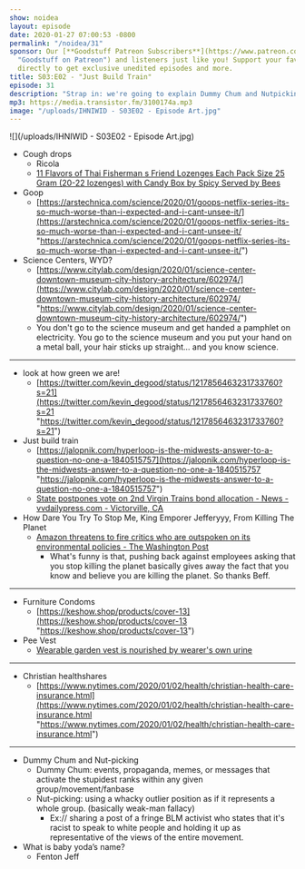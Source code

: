 ```yaml
---
show: noidea
layout: episode
date: 2020-01-27 07:00:53 -0800
permalink: "/noidea/31"
sponsor: Our [**Goodstuff Patreon Subscribers**](https://www.patreon.com/goodstuff
  "Goodstuff on Patreon") and listeners just like you! Support your favorite podcasts
  directly to get exclusive unedited episodes and more.
title: S03:E02 - "Just Build Train"
episode: 31
description: "Strap in: we're going to explain Dummy Chum and Nutpicking."
mp3: https://media.transistor.fm/3100174a.mp3
image: "/uploads/IHNIWID - S03E02 - Episode Art.jpg"
---
```


![](/uploads/IHNIWID - S03E02 - Episode Art.jpg)

* Cough drops
  * Ricola
  * [11 Flavors of Thai Fisherman s Friend Lozenges Each Pack Size 25 Gram (20-22 lozenges) with Candy Box by Spicy Served by Bees](https://www.amazon.com/dp/B01MYPY5T2/ref=cm_sw_em_r_mt_dp_U_bB1iEbS4M6DDQ)
* Goop
  * [https://arstechnica.com/science/2020/01/goops-netflix-series-its-so-much-worse-than-i-expected-and-i-cant-unsee-it/](https://arstechnica.com/science/2020/01/goops-netflix-series-its-so-much-worse-than-i-expected-and-i-cant-unsee-it/ "https://arstechnica.com/science/2020/01/goops-netflix-series-its-so-much-worse-than-i-expected-and-i-cant-unsee-it/")
* Science Centers, WYD?
  * [https://www.citylab.com/design/2020/01/science-center-downtown-museum-city-history-architecture/602974/](https://www.citylab.com/design/2020/01/science-center-downtown-museum-city-history-architecture/602974/ "https://www.citylab.com/design/2020/01/science-center-downtown-museum-city-history-architecture/602974/")
  * You don't go to the science museum and get handed a pamphlet on electricity. You go to the science museum and you put your hand on a metal ball, your hair sticks up straight... and you know science.

***

* look at how green we are!
  * [https://twitter.com/kevin_degood/status/1217856463231733760?s=21](https://twitter.com/kevin_degood/status/1217856463231733760?s=21 "https://twitter.com/kevin_degood/status/1217856463231733760?s=21")
* Just build train
  * [https://jalopnik.com/hyperloop-is-the-midwests-answer-to-a-question-no-one-a-1840515757](https://jalopnik.com/hyperloop-is-the-midwests-answer-to-a-question-no-one-a-1840515757 "https://jalopnik.com/hyperloop-is-the-midwests-answer-to-a-question-no-one-a-1840515757")
  * [State postpones vote on 2nd Virgin Trains bond allocation - News - vvdailypress.com - Victorville, CA](https://www.vvdailypress.com/news/20200115/state-postpones-vote-on-2nd-virgin-trains-bond-allocation)
* How Dare You Try To Stop Me, King Emporer Jefferyyy, From Killing The Planet
  * [Amazon threatens to fire critics who are outspoken on its environmental policies - The Washington Post](https://www.washingtonpost.com/technology/2020/01/02/amazon-threatens-fire-outspoken-employee-critics-its-environmental-policies/)
    * What's funny is that, pushing back against employees asking that you stop killing the planet basically gives away the fact that you know and believe you are killing the planet. So thanks Beff.

***

* Furniture Condoms
  * [https://keshow.shop/products/cover-13](https://keshow.shop/products/cover-13 "https://keshow.shop/products/cover-13")
* Pee Vest
  * [Wearable garden vest is nourished by wearer's own urine](https://inhabitat.com/wearable-garden-vest-is-nourished-by-wearers-own-urine/)

***

* Christian healthshares
  * [https://www.nytimes.com/2020/01/02/health/christian-health-care-insurance.html](https://www.nytimes.com/2020/01/02/health/christian-health-care-insurance.html "https://www.nytimes.com/2020/01/02/health/christian-health-care-insurance.html")

***

* Dummy Chum and Nut-picking
  * Dummy Chum: events, propaganda, memes, or messages that activate the stupidest ranks within any given group/movement/fanbase
  * Nut-picking: using a whacky outlier position as if it represents a whole group. (basically weak-man fallacy)
    * Ex:// sharing a post of a fringe BLM activist who states that it's racist to speak to white people and holding it up as representative of the views of the entire movement.
* What is baby yoda’s name?
  * Fenton Jeff
